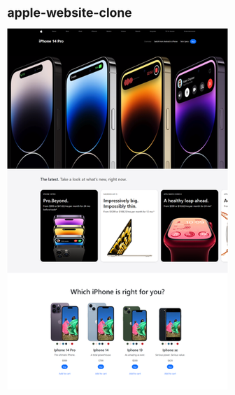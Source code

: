 # apple-website-clone

<img src="https://github.com/krishnanand654/apple-website-clone/blob/master/image.png"/>
